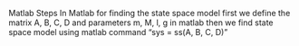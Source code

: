 Matlab Steps 
In Matlab for finding the state space model first we define the matrix A, B, C, D and parameters m, M, l, g in matlab then we find state space model using matlab command “sys = ss(A, B, C, D)”

